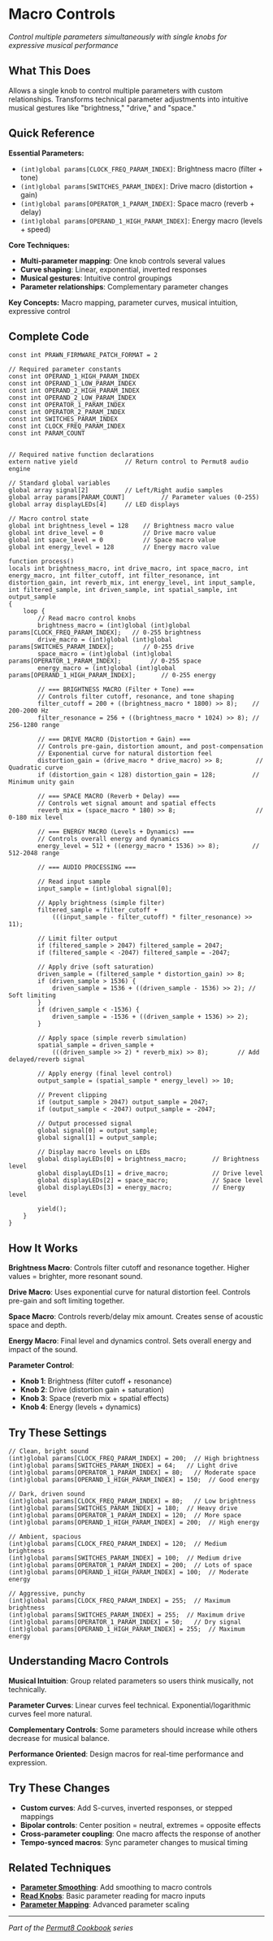 # Macro Controls

*Control multiple parameters simultaneously with single knobs for expressive musical performance*

## What This Does

Allows a single knob to control multiple parameters with custom relationships. Transforms technical parameter adjustments into intuitive musical gestures like "brightness," "drive," and "space."

## Quick Reference

**Essential Parameters:**
- `(int)global params[CLOCK_FREQ_PARAM_INDEX]`: Brightness macro (filter + tone)
- `(int)global params[SWITCHES_PARAM_INDEX]`: Drive macro (distortion + gain)
- `(int)global params[OPERATOR_1_PARAM_INDEX]`: Space macro (reverb + delay)
- `(int)global params[OPERAND_1_HIGH_PARAM_INDEX]`: Energy macro (levels + speed)

**Core Techniques:**
- **Multi-parameter mapping**: One knob controls several values
- **Curve shaping**: Linear, exponential, inverted responses
- **Musical gestures**: Intuitive control groupings
- **Parameter relationships**: Complementary parameter changes

**Key Concepts:** Macro mapping, parameter curves, musical intuition, expressive control

## Complete Code

```impala
const int PRAWN_FIRMWARE_PATCH_FORMAT = 2

// Required parameter constants
const int OPERAND_1_HIGH_PARAM_INDEX
const int OPERAND_1_LOW_PARAM_INDEX
const int OPERAND_2_HIGH_PARAM_INDEX
const int OPERAND_2_LOW_PARAM_INDEX
const int OPERATOR_1_PARAM_INDEX
const int OPERATOR_2_PARAM_INDEX
const int SWITCHES_PARAM_INDEX
const int CLOCK_FREQ_PARAM_INDEX
const int PARAM_COUNT


// Required native function declarations
extern native yield             // Return control to Permut8 audio engine

// Standard global variables
global array signal[2]          // Left/Right audio samples
global array params[PARAM_COUNT]          // Parameter values (0-255)
global array displayLEDs[4]     // LED displays

// Macro control state
global int brightness_level = 128    // Brightness macro value
global int drive_level = 0           // Drive macro value
global int space_level = 0           // Space macro value
global int energy_level = 128        // Energy macro value

function process()
locals int brightness_macro, int drive_macro, int space_macro, int energy_macro, int filter_cutoff, int filter_resonance, int distortion_gain, int reverb_mix, int energy_level, int input_sample, int filtered_sample, int driven_sample, int spatial_sample, int output_sample
{
    loop {
        // Read macro control knobs
        brightness_macro = (int)global (int)global params[CLOCK_FREQ_PARAM_INDEX];   // 0-255 brightness
        drive_macro = (int)global (int)global params[SWITCHES_PARAM_INDEX];        // 0-255 drive
        space_macro = (int)global (int)global params[OPERATOR_1_PARAM_INDEX];        // 0-255 space
        energy_macro = (int)global (int)global params[OPERAND_1_HIGH_PARAM_INDEX];       // 0-255 energy
        
        // === BRIGHTNESS MACRO (Filter + Tone) ===
        // Controls filter cutoff, resonance, and tone shaping
        filter_cutoff = 200 + ((brightness_macro * 1800) >> 8);    // 200-2000 Hz
        filter_resonance = 256 + ((brightness_macro * 1024) >> 8); // 256-1280 range
        
        // === DRIVE MACRO (Distortion + Gain) ===
        // Controls pre-gain, distortion amount, and post-compensation
        // Exponential curve for natural distortion feel
        distortion_gain = (drive_macro * drive_macro) >> 8;         // Quadratic curve
        if (distortion_gain < 128) distortion_gain = 128;          // Minimum unity gain
        
        // === SPACE MACRO (Reverb + Delay) ===
        // Controls wet signal amount and spatial effects
        reverb_mix = (space_macro * 180) >> 8;                      // 0-180 mix level
        
        // === ENERGY MACRO (Levels + Dynamics) ===
        // Controls overall energy and dynamics
        energy_level = 512 + ((energy_macro * 1536) >> 8);         // 512-2048 range
        
        // === AUDIO PROCESSING ===
        
        // Read input sample
        input_sample = (int)global signal[0];
        
        // Apply brightness (simple filter)
        filtered_sample = filter_cutoff + 
            (((input_sample - filter_cutoff) * filter_resonance) >> 11);
        
        // Limit filter output
        if (filtered_sample > 2047) filtered_sample = 2047;
        if (filtered_sample < -2047) filtered_sample = -2047;
        
        // Apply drive (soft saturation)
        driven_sample = (filtered_sample * distortion_gain) >> 8;
        if (driven_sample > 1536) {
            driven_sample = 1536 + ((driven_sample - 1536) >> 2); // Soft limiting
        }
        if (driven_sample < -1536) {
            driven_sample = -1536 + ((driven_sample + 1536) >> 2);
        }
        
        // Apply space (simple reverb simulation)
        spatial_sample = driven_sample + 
            (((driven_sample >> 2) * reverb_mix) >> 8);        // Add delayed/reverb signal
        
        // Apply energy (final level control)
        output_sample = (spatial_sample * energy_level) >> 10;
        
        // Prevent clipping
        if (output_sample > 2047) output_sample = 2047;
        if (output_sample < -2047) output_sample = -2047;
        
        // Output processed signal
        global signal[0] = output_sample;
        global signal[1] = output_sample;
        
        // Display macro levels on LEDs
        global displayLEDs[0] = brightness_macro;       // Brightness level
        global displayLEDs[1] = drive_macro;            // Drive level
        global displayLEDs[2] = space_macro;            // Space level
        global displayLEDs[3] = energy_macro;           // Energy level
        
        yield();
    }
}

```

## How It Works

**Brightness Macro**: Controls filter cutoff and resonance together. Higher values = brighter, more resonant sound.

**Drive Macro**: Uses exponential curve for natural distortion feel. Controls pre-gain and soft limiting together.

**Space Macro**: Controls reverb/delay mix amount. Creates sense of acoustic space and depth.

**Energy Macro**: Final level and dynamics control. Sets overall energy and impact of the sound.

**Parameter Control**:
- **Knob 1**: Brightness (filter cutoff + resonance)
- **Knob 2**: Drive (distortion gain + saturation) 
- **Knob 3**: Space (reverb mix + spatial effects)
- **Knob 4**: Energy (levels + dynamics)

## Try These Settings

```impala
// Clean, bright sound
(int)global params[CLOCK_FREQ_PARAM_INDEX] = 200;  // High brightness
(int)global params[SWITCHES_PARAM_INDEX] = 64;   // Light drive
(int)global params[OPERATOR_1_PARAM_INDEX] = 80;   // Moderate space
(int)global params[OPERAND_1_HIGH_PARAM_INDEX] = 150;  // Good energy

// Dark, driven sound
(int)global params[CLOCK_FREQ_PARAM_INDEX] = 80;   // Low brightness
(int)global params[SWITCHES_PARAM_INDEX] = 180;  // Heavy drive
(int)global params[OPERATOR_1_PARAM_INDEX] = 120;  // More space
(int)global params[OPERAND_1_HIGH_PARAM_INDEX] = 200;  // High energy

// Ambient, spacious
(int)global params[CLOCK_FREQ_PARAM_INDEX] = 120;  // Medium brightness
(int)global params[SWITCHES_PARAM_INDEX] = 100;  // Medium drive
(int)global params[OPERATOR_1_PARAM_INDEX] = 200;  // Lots of space
(int)global params[OPERAND_1_HIGH_PARAM_INDEX] = 100;  // Moderate energy

// Aggressive, punchy
(int)global params[CLOCK_FREQ_PARAM_INDEX] = 255;  // Maximum brightness
(int)global params[SWITCHES_PARAM_INDEX] = 255;  // Maximum drive
(int)global params[OPERATOR_1_PARAM_INDEX] = 50;   // Dry signal
(int)global params[OPERAND_1_HIGH_PARAM_INDEX] = 255;  // Maximum energy
```

## Understanding Macro Controls

**Musical Intuition**: Group related parameters so users think musically, not technically.

**Parameter Curves**: Linear curves feel technical. Exponential/logarithmic curves feel more natural.

**Complementary Controls**: Some parameters should increase while others decrease for musical balance.

**Performance Oriented**: Design macros for real-time performance and expression.

## Try These Changes

- **Custom curves**: Add S-curves, inverted responses, or stepped mappings
- **Bipolar controls**: Center position = neutral, extremes = opposite effects
- **Cross-parameter coupling**: One macro affects the response of another
- **Tempo-synced macros**: Sync parameter changes to musical timing

## Related Techniques

- **[Parameter Smoothing](parameter-smoothing.md)**: Add smoothing to macro controls
- **[Read Knobs](read-knobs.md)**: Basic parameter reading for macro inputs
- **[Parameter Mapping](../fundamentals/parameter-mapping.md)**: Advanced parameter scaling

---
*Part of the [Permut8 Cookbook](../index.md) series*